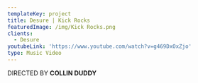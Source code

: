 ```yaml
---
templateKey: project
title: Desure | Kick Rocks
featuredImage: /img/Kick Rocks.png
clients:
  - Desure
youtubeLink: 'https://www.youtube.com/watch?v=g469DxOxZjo'
type: Music Video
---
```

DIRECTED BY **COLLIN DUDDY**

